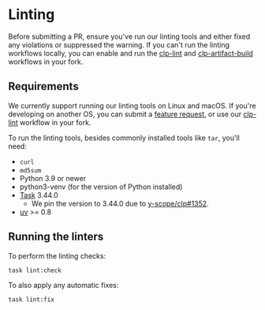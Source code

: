# Linting

Before submitting a PR, ensure you've run our linting tools and either fixed any violations or
suppressed the warning. If you can't run the linting workflows locally, you can enable and run the
[clp-lint] and [clp-artifact-build] workflows in your fork.

## Requirements

We currently support running our linting tools on Linux and macOS. If you're developing on another
OS, you can submit a [feature request][feature-req], or use our [clp-lint] workflow in your fork.

To run the linting tools, besides commonly installed tools like `tar`, you'll need:

* `curl`
* `md5sum`
* Python 3.9 or newer
* python3-venv (for the version of Python installed)
* [Task] 3.44.0
  * We pin the version to 3.44.0 due to [y-scope/clp#1352].
* [uv] >= 0.8

## Running the linters

To perform the linting checks:

```shell
task lint:check
```

To also apply any automatic fixes:

```shell
task lint:fix
```

[clp-artifact-build]: https://github.com/y-scope/clp/blob/main/.github/workflows/clp-artifact-build.yaml
[clp-lint]: https://github.com/y-scope/clp/blob/main/.github/workflows/clp-lint.yaml
[clp-issue-872]: https://github.com/y-scope/clp/issues/872
[feature-req]: https://github.com/y-scope/clp/issues/new?assignees=&labels=enhancement&projects=&template=feature-request.yml
[Task]: https://taskfile.dev/
[uv]: https://docs.astral.sh/uv/
[y-scope/clp#1352]: https://github.com/y-scope/clp/issues/1352
[yscope-dev-utils]: https://github.com/y-scope/yscope-dev-utils
